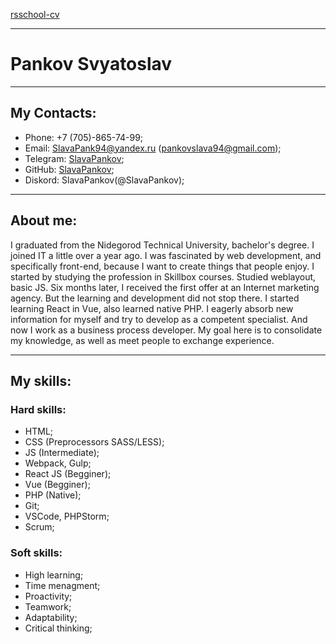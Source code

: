 [rsschool-cv](https://slavapankov.github.io/rsschool-cv/)

___

# Pankov Svyatoslav

___

## My Contacts:

- Phone: +7 (705)-865-74-99;
- Email: [SlavaPank94@yandex.ru](mailto:SlavaPank94@yandex.ru) ([pankovslava94@gmail.com](mailto:pankovslava94@gmail.com));
- Telegram: [SlavaPankov](https://t.me/SlavaPankov);
- GitHub: [SlavaPankov](https://github.com/SlavaPankov/);
- Diskord: SlavaPankov(@SlavaPankov);

___

## About me:

I graduated from the Nidegorod Technical University, bachelor's degree. I joined IT a little over a year ago. I was fascinated by web development, and specifically front-end, because I want to create things that people enjoy. 
I started by studying the profession in Skillbox courses. Studied weblayout, basic JS. Six months later, I received the first offer at an Internet marketing agency. But the learning and development did not stop there. I started learning React in Vue, also learned native PHP. 
I eagerly absorb new information for myself and try to develop as a competent specialist. And now I work as a business process developer.
My goal here is to consolidate my knowledge, as well as meet people to exchange experience.

___

## My skills: 

### Hard skills:

- HTML;
- CSS (Preprocessors SASS/LESS);
- JS (Intermediate);
- Webpack, Gulp;
- React JS (Begginer);
- Vue (Begginer);
- PHP (Native);
- Git;
- VSCode, PHPStorm;
- Scrum;

### Soft skills:

- High learning;
- Time menagment;
- Proactivity;
- Teamwork;
- Adaptability;
- Critical thinking;

